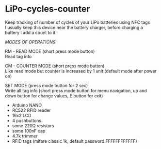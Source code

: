 # LiPo-cycles-counter

Keep tracking of number of cycles of your LiPo batteries using NFC tags<br />
I usually keep this device near the battery charger, before charging a battery I add a count to it.

*MODES OF OPERATIONS* <br />

RM - READ MODE (short press mode button) <br />
Read tag info   <br />

CM - COUNTER MODE (short press mode button)<br />
Like read mode but counter is increased by 1 unit (default mode after power on)

SET MODE (press mode button for 2 sec)<br />
Write all tag info (short press mode button for menu navigation, up and down button for change values, E button for exit)


- Arduino NANO
- RC522 RFID reader
- 16x2 LCD 
- 4 pushbuttons
- some 220Ω resistors
- some 100nF cap
- 4.7k trimmer
- RFID tags (mifare classic 1k, default password FFFFFFFFFFFF)
